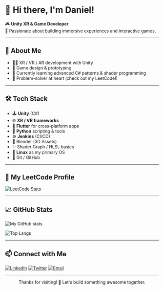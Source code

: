 # 👋 Hi there, I'm Daniel!

🎮 **Unity XR & Game Developer**  
🚀 Passionate about building immersive experiences and interactive games.  

---

## 🧭 About Me
- 👨‍💻 XR / VR / AR development with Unity
- 🎯 Game design & prototyping
- 🌱 Currently learning advanced C# patterns & shader programming
- 🧩 Problem-solver at heart (check out my LeetCode!)

---

## 🛠️ Tech Stack
- 🕹️ **Unity** (C#)
- 🌐 **XR / VR frameworks**
- 📱 **Flutter** for cross-platform apps
- 🐍 **Python** scripting & tools
- ⚙️ **Jenkins** (CI/CD)
- 🎨 Blender (3D Assets)
- ✨ Shader Graph / HLSL basics
- 🐧 **Linux** as my primary OS
- 🔧 Git / GitHub

---

## 🌟 My LeetCode Profile
[![LeetCode Stats](https://leetcard.jacoblin.cool/user9898YH?theme=dark&font=Source%20Code%20Pro&ext=contest)](https://leetcode.com/Leggacys)

---

## 📈 GitHub Stats
![My GitHub stats](https://github-readme-stats.vercel.app/api?username=Leggacys&show_icons=true&theme=radical)

![Top Langs](https://github-readme-stats.vercel.app/api/top-langs/?username=Leggacys&layout=compact&theme=radical)

---

## 📫 Connect with Me
[![LinkedIn](https://img.shields.io/badge/LinkedIn-blue?style=flat-square&logo=linkedin)](https://www.linkedin.com/in/daniel-bogatu-6ab61617a/)
[![Twitter](https://img.shields.io/badge/Twitter-1DA1F2?style=flat-square&logo=twitter&logoColor=white)](https://twitter.com/YOUR_TWITTER)
[![Email](https://img.shields.io/badge/Email-D14836?style=flat-square&logo=gmail&logoColor=white)](mailto:YOUR_EMAIL)

---

<p align="center">
  Thanks for visiting! 🚀 Let's build something awesome together.
</p>
